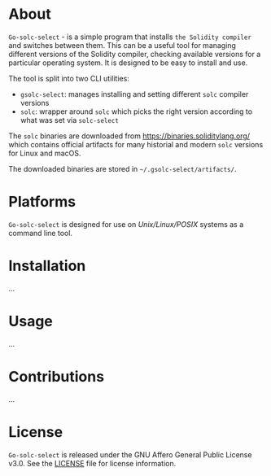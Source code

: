 # About

`Go-solc-select` - is a simple program that installs `the Solidity compiler` 
and switches between them. This can be a useful tool for managing 
different versions of the Solidity compiler, checking available versions 
for a particular operating system. It is designed to be easy to install 
and use.

The tool is split into two CLI utilities:
- `gsolc-select`: manages installing and setting different `solc` compiler versions
- `solc`: wrapper around `solc` which picks the right version according to what was set via `solc-select`

The `solc` binaries are downloaded from https://binaries.soliditylang.org/ which contains
official artifacts for many historial and modern `solc` versions for Linux and macOS.

The downloaded binaries are stored in `~/.gsolc-select/artifacts/`.

# Platforms

`Go-solc-select` is designed for use on _Unix/Linux/POSIX_ systems as a command line tool.

# Installation
...

# Usage
...

# Contributions
...

# License
`Go-solc-select` is released under the GNU Affero General Public License v3.0.
See the [LICENSE](LICENSE) file for license information.
